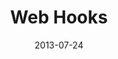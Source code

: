 ---
date: 2013-07-24
description: ""
draft: "true"
related: []
tags: ""
title: "Web Hooks"
menu:
  site-configuration:
---